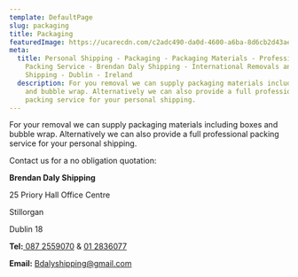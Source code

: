 ```yaml
---
template: DefaultPage
slug: packaging
title: Packaging
featuredImage: https://ucarecdn.com/c2adc490-da0d-4600-a6ba-8d6cb2d43aea/
meta:
  title: Personal Shipping - Packaging - Packaging Materials - Professional
    Packing Service - Brendan Daly Shipping - International Removals and
    Shipping - Dublin - Ireland
  description: For you removal we can supply packaging materials including boxes
    and bubble wrap. Alternatively we can also provide a full professional
    packing service for your personal shipping.
---
```

For your removal we can supply packaging materials including boxes and bubble wrap. Alternatively we can also provide a full professional packing service for your personal shipping.

Contact us for a no obligation quotation:

**Brendan Daly Shipping**

25 Priory Hall Office Centre

Stillorgan

Dublin 18

**Tel:**[ 087 2559070](tel:+353872559070) & [01 2836077](tel:+35312836077)

**Email:** Bdalyshipping@gmail.com